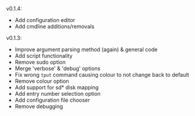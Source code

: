 v0.1.4:
+ Add configuration editor
+ Add cmdline additions/removals

v0.1.3:
+ Improve argument parsing method (again) & general code
+ Add script functionality
+ Remove sudo option
+ Merge 'verbose' & 'debug' options
+ Fix wrong `tput` command causing colour to not change back to default
+ Remove colour option
+ Add support for sd* disk mapping
+ Add entry number selection option
+ Add configuration file chooser
+ Remove debugging
